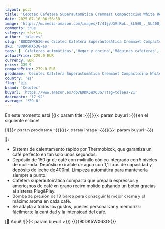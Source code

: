 ```yaml
---
layout: post
title: 'Cecotec Cafetera Superautomática Cremmaet Compactccino White Rose  19 Bares  Sistema Thermoblock  Grano recién molido con Plug&Play  Depósito 150gr café con molinillo  1 1 L agua  400ml leche'
date: 2025-07-16 06:56:50
image: 'https://m.media-amazon.com/images/I/41jpUGVrRwL._SL500_._SL400_.jpg'
comments: true
category: ofertas
author: 'tole.es'
slug: 'B0DK5WX63G-es Cecotec Cafetera Superautomática Cremmaet Compactccino...'
sku: 'B0DK5WX63G-es'
tags: [ 'Cafeteras automáticas','Hogar y cocina','Máquinas cafeteras','Utensilios para café y té','cafetera','cecotec','🇪🇸', ]
actualPrice: 229.0 EUR
currency: EUR
price: 229.0
comparePrice: 279.0 EUR
prodname: 'Cecotec Cafetera Superautomática Cremmaet Compactccino White Rose  19 Bares  Sistema Thermoblock  Grano recién molido con Plug&Play  Depósito 150gr café con molinillo  1 1 L agua  400ml leche'
country: 'es'
flag: '🇪🇸'
brand: 'Cecotec'
buyurl: 'https://www.amazon.es/dp/B0DK5WX63G/?tag=tolees-21'
descuento: '17.92'
average: '229.0'
---
```


En este momento está [{{< param title >}}]({{< param buyurl >}}) en el siguiente enlace!

[![{{< param prodname >}}]({{< param image >}})]({{< param buyurl >}})

🔎:

- Sistema de calentamiento rápido por Thermoblock, que garantiza un café perfecto en tan solo unos segundos.
- Depósito de 150 gr de café con molinillo cónico integrado con 5 niveles de molienda. Depósito extraíble de agua con 1,1 litros de capacidad y depósito de leche de 400ml. Limpieza automática para mantenerla siempre a punto.
- Cafetera superautomática compacta que prepara espressos y americanos de café en grano recién molido pulsando un botón gracias al sistema Plug&Play.
- Bomba de presión de 19 bares para conseguir la mejor crema y el máximo aroma en cada café.
- Se adapta a todos los gustos, puedes personalizar y memorizar fácilmente la cantidad y la intensidad del café.

[🛒 Aquí!!!]({{< param buyurl >}})
{{<world>}}B0DK5WX63G{{</world>}}
